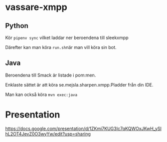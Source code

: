 # vassare-xmpp

## Python

Kör `pipenv sync` vilket laddar ner beroendena till sleekxmpp

Därefter kan man köra `run.sh`när man vill köra sin bot.

## Java

Beroendena till Smack är listade i pom:men.

Enklaste sättet är att köra se.mejsla.sharpen.xmpp.Pladder från din IDE.

Man kan också köra `mvn exec:java`

# Presentation
https://docs.google.com/presentation/d/1ZKmi7KUG3Ic7qKQWOxJKwH_ySlhL2OT4JevZ0O3wyYw/edit?usp=sharing

